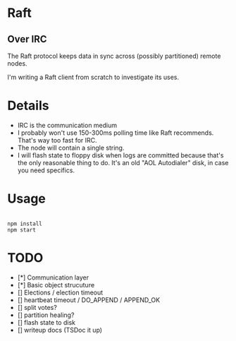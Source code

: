 # Raft
## Over IRC

The Raft protocol keeps data in sync across (possibly partitioned) remote nodes.

I'm writing a Raft client from scratch to investigate its uses.

# Details

 * IRC is the communication medium
 * I probably won't use 150-300ms polling time like Raft recommends. That's way too fast for IRC.
 * The node will contain a single string.
 * I will flash state to floppy disk when logs are committed because that's the only reasonable thing to do. It's an old "AOL Autodialer" disk, in case you need specifics.

# Usage

```

npm install
npm start

```
# TODO

 - [*] Communication layer
 - [*] Basic object strucuture
 - [] Elections / election timeout
 - [] heartbeat timeout / DO_APPEND / APPEND_OK
 - [] split votes?
 - [] partition healing?
 - [] flash state to disk
 - [] writeup docs (TSDoc it up)

